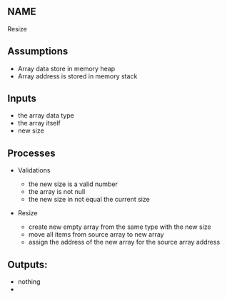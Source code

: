 ## NAME 
Resize

## Assumptions 
- Array data store in memory heap
- Array address is stored in memory stack

## Inputs 
- the array data type
- the array itself
- new size

## Processes 
- Validations 
  - the new size is a valid number
  - the array is not null
  - the new size in not equal the current size

- Resize
  - create new empty array from the same type with the new size
  - move all items from source array to new array
  - assign the address of the new array for the source array address

## Outputs:
  - nothing
  - 




